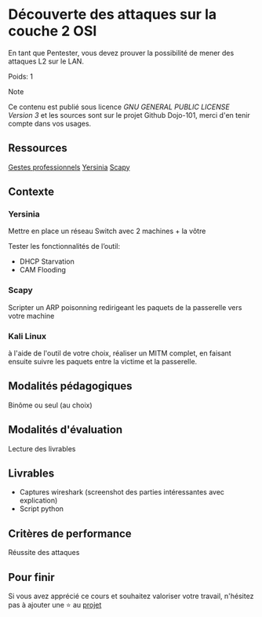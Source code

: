 # Découverte des attaques sur la couche 2 OSI

En tant que Pentester, vous devez prouver la possibilité de mener des attaques L2 sur le LAN.

Poids: 1

> [!NOTE] 
> Ce contenu est publié sous licence *GNU GENERAL PUBLIC LICENSE Version 3* et les sources sont sur le projet Github Dojo-101, merci d'en tenir compte dans vos usages.

## Ressources

[Gestes professionnels](https://github.com/Aif4thah/Dojo-101)
[Yersinia](https://www.kali.org/tools/yersinia/)
[Scapy](https://scapy.net/)

## Contexte

### Yersinia

Mettre en place un réseau Switch avec 2 machines + la vôtre

Tester les fonctionnalités de l’outil:

* DHCP Starvation
* CAM Flooding

### Scapy

Scripter un ARP poisonning redirigeant les paquets de la passerelle vers votre machine

### Kali Linux

à l'aide de l'outil de votre choix, réaliser un MITM complet, en faisant ensuite suivre les paquets entre la victime et la passerelle.

## Modalités pédagogiques

Binôme ou seul (au choix)

## Modalités d'évaluation

Lecture des livrables

## Livrables


* Captures wireshark (screenshot des parties intéressantes avec explication)
* Script python

## Critères de performance

Réussite des attaques

## Pour finir

Si vous avez apprécié ce cours et souhaitez valoriser votre travail, n'hésitez pas à ajouter une ⭐ au [projet](https://github.com/Aif4thah/Dojo-101)